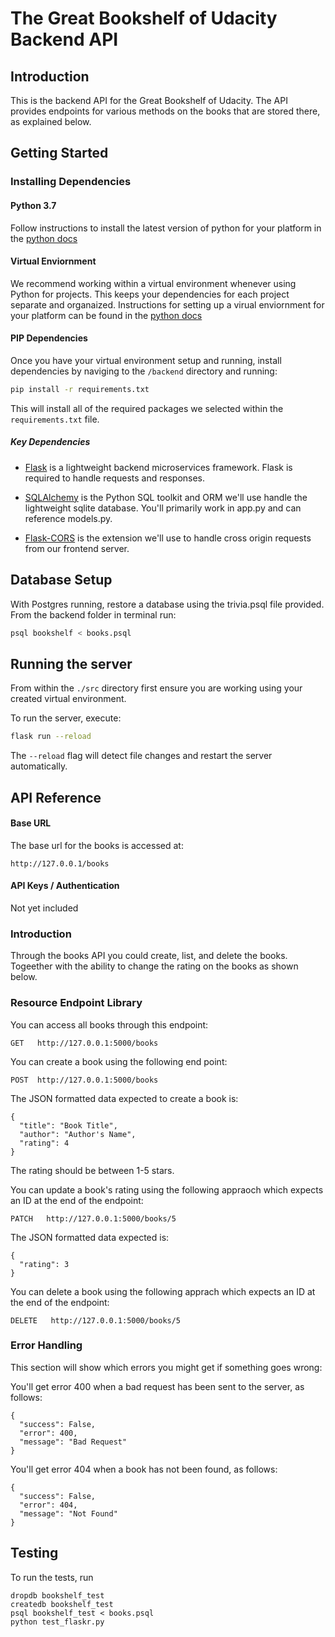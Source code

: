 # The Great Bookshelf of Udacity Backend API

## Introduction

This is the backend API for the Great Bookshelf of Udacity. The API provides endpoints for various methods on the books that are stored there, as explained below.

## Getting Started

### Installing Dependencies

#### Python 3.7

Follow instructions to install the latest version of python for your platform in the [python docs](https://docs.python.org/3/using/unix.html#getting-and-installing-the-latest-version-of-python)

#### Virtual Enviornment

We recommend working within a virtual environment whenever using Python for projects. This keeps your dependencies for each project separate and organaized. Instructions for setting up a virual enviornment for your platform can be found in the [python docs](https://packaging.python.org/guides/installing-using-pip-and-virtual-environments/)

#### PIP Dependencies

Once you have your virtual environment setup and running, install dependencies by naviging to the `/backend` directory and running:

```bash
pip install -r requirements.txt
```

This will install all of the required packages we selected within the `requirements.txt` file.

##### Key Dependencies

- [Flask](http://flask.pocoo.org/)  is a lightweight backend microservices framework. Flask is required to handle requests and responses.

- [SQLAlchemy](https://www.sqlalchemy.org/) is the Python SQL toolkit and ORM we'll use handle the lightweight sqlite database. You'll primarily work in app.py and can reference models.py. 

- [Flask-CORS](https://flask-cors.readthedocs.io/en/latest/#) is the extension we'll use to handle cross origin requests from our frontend server. 

## Database Setup
With Postgres running, restore a database using the trivia.psql file provided. From the backend folder in terminal run:
```bash
psql bookshelf < books.psql
```

## Running the server

From within the `./src` directory first ensure you are working using your created virtual environment.

To run the server, execute:

```bash
flask run --reload
```

The `--reload` flag will detect file changes and restart the server automatically.

## API Reference

#### Base URL

The base url for the books is accessed at:
```
http://127.0.0.1/books
```

#### API Keys / Authentication

Not yet included

### Introduction

Through the books API you could create, list, and delete the books. Togeether with the ability to change the rating on the books as shown below.

### Resource Endpoint Library

You can access all books through this endpoint:
```
GET   http://127.0.0.1:5000/books
```


You can create a book using the following end point:
```
POST  http://127.0.0.1:5000/books
```
The JSON formatted data expected to create a book is:
```
{
  "title": "Book Title",
  "author": "Author's Name",
  "rating": 4
}
```
The rating should be between 1-5 stars.


You can update a book's rating using the following appraoch which expects an ID at the end of the endpoint:
```
PATCH   http://127.0.0.1:5000/books/5
```
The JSON formatted data expected is:
```
{
  "rating": 3
}
```


You can delete a book using the following apprach which expects an ID at the end of the endpoint:
```
DELETE   http://127.0.0.1:5000/books/5
```



### Error Handling

This section will show which errors you might get if something goes wrong:

You'll get error 400 when a bad request has been sent to the server, as follows:
```
{
  "success": False,
  "error": 400,
  "message": "Bad Request"
}

```

You'll get error 404 when a book has not been found, as follows:
```
{
  "success": False,
  "error": 404,
  "message": "Not Found"
}
```
<!--
## Tasks

One note before you delve into your tasks: for each endpoint you are expected to define the endpoint and response data. The frontend will be a plentiful resource because it is set up to expect certain endpoints and response data formats already. You should feel free to specify endpoints in your own way; if you do so, make sure to update the frontend or you will get some unexpected behavior. 

1. Use Flask-CORS to enable cross-domain requests and set response headers. 
2. Create an endpoint to handle GET requests for questions, including pagination (every 10 questions). This endpoint should return a list of questions, number of total questions, current category, categories. 
3. Create an endpoint to handle GET requests for all available categories. 
4. Create an endpoint to DELETE question using a question ID. 
5. Create an endpoint to POST a new question, which will require the question and answer text, category, and difficulty score. 
6. Create a POST endpoint to get questions based on category. 
7. Create a POST endpoint to get questions based on a search term. It should return any questions for whom the search term is a substring of the question. 
8. Create a POST endpoint to get questions to play the quiz. This endpoint should take category and previous question parameters and return a random questions within the given category, if provided, and that is not one of the previous questions. 
9. Create error handlers for all expected errors including 400, 404, 422 and 500. 

REVIEW_COMMENT
```
This README is missing documentation of your endpoints. Below is an example for your endpoint to get all categories. Please use it as a reference for creating your documentation and resubmit your code. 

Endpoints
GET '/api/v1.0/categories'
GET ...
POST ...
DELETE ...

GET '/api/v1.0/categories'
- Fetches a dictionary of categories in which the keys are the ids and the value is the corresponding string of the category
- Request Arguments: None
- Returns: An object with a single key, categories, that contains a object of id: category_string key:value pairs. 
{'1' : "Science",
'2' : "Art",
'3' : "Geography",
'4' : "History",
'5' : "Entertainment",
'6' : "Sports"}

```
-->

## Testing
To run the tests, run
```
dropdb bookshelf_test
createdb bookshelf_test
psql bookshelf_test < books.psql
python test_flaskr.py
```